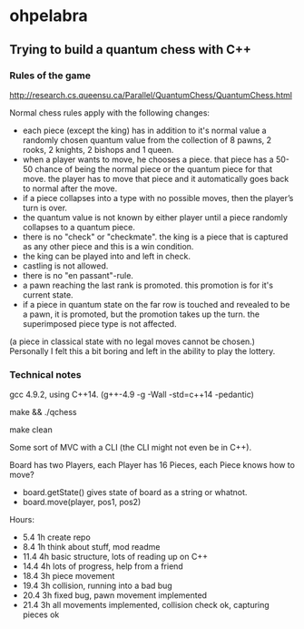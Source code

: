 # ohpelabra

## Trying to build a quantum chess with C++

### Rules of the game

http://research.cs.queensu.ca/Parallel/QuantumChess/QuantumChess.html

Normal chess rules apply with the following changes:
- each piece (except the king) has in addition to it's normal value a randomly chosen quantum value from the collection of 8 pawns, 2 rooks, 2 knights, 2 bishops and 1 queen.
- when a player wants to move, he chooses a piece. that piece has a 50-50 chance of being the normal piece or the quantum piece for that move. the player has to move that piece and it automatically goes back to normal after the move.
- if a piece collapses into a type with no possible moves, then the player’s turn is over.
- the quantum value is not known by either player until a piece randomly collapses to a quantum piece.
- there is no "check" or "checkmate". the king is a piece that is captured as any other piece and this is a win condition.
- the king can be played into and left in check.
- castling is not allowed.
- there is no "en passant"-rule.
- a pawn reaching the last rank is promoted. this promotion is for it's current state.
- if a piece in quantum state on the far row is touched and revealed to be a pawn, it is promoted, but the promotion takes up the turn. the superimposed piece type is not affected.


(a piece in classical state with no legal moves cannot be chosen.) Personally I felt this a bit boring and left in the ability to play the lottery.


### Technical notes

gcc 4.9.2, using C++14. (g++-4.9 -g -Wall -std=c++14 -pedantic)

make && ./qchess

make clean

Some sort of MVC with a CLI (the CLI might not even be in C++).

Board has two Players, each Player has 16 Pieces, each Piece knows how to move?

- board.getState() gives state of board as a string or whatnot.
- board.move(player, pos1, pos2)

Hours:
- 5.4 1h create repo
- 8.4 1h think about stuff, mod readme
- 11.4 4h basic structure, lots of reading up on C++
- 14.4 4h lots of progress, help from a friend
- 18.4 3h piece movement
- 19.4 3h collision, running into a bad bug
- 20.4 3h fixed bug, pawn movement implemented
- 21.4 3h all movements implemented, collision check ok, capturing pieces ok
